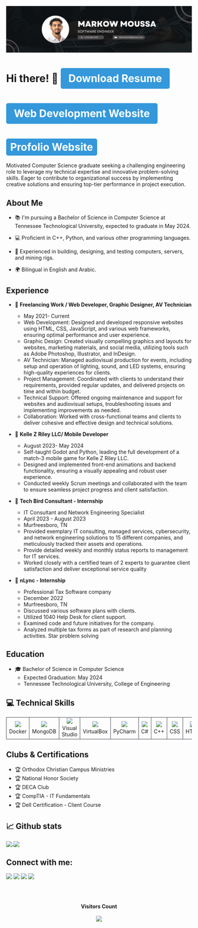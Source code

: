 <img src="./Assets/banner.png" />

# Hi there! 👋 <a href="https://github.com/markow2010/Resume/blob/main/Moussa%20Resume%202.pdf" style="text-decoration: none; padding: 10px 20px; background-color: #3498db; color: #fff; border-radius: 5px; border: 1px solid #3498db; text-align: center; display: inline-block;">Download Resume</a>

# <a href="https://moussaenterprisesllc.com/" style="text-decoration: none; padding: 10px 20px; background-color: #3498db; color: #fff; border-radius: 5px; border: 1px solid #3498db; text-align: center; display: inline-block;">Web Development Website</a>

# <a href="https://markow2010.github.io/portfolio-markow" style="text-decoration: none; padding: 5px 10px; background-color: #3498db; color: #fff; border-radius: 5px; border: 1px solid #3498db; text-align: center; display: inline-block;">Profolio Website</a>




Motivated Computer Science graduate seeking a challenging engineering role to leverage my technical expertise and innovative problem-solving skills. Eager to contribute to organizational success by implementing creative solutions and ensuring top-tier performance in project execution.


## About Me

- 📚 I'm pursuing a Bachelor of Science in Computer Science at Tennessee Technological University, expected to graduate in May 2024.

- 💻 Proficient in C++, Python, and various other programming languages.

- 🔧 Experienced in building, designing, and testing computers, servers, and mining rigs.

- 🌍 Bilingual in English and Arabic.


## Experience

- 💼 **Freelancing Work / Web Developer, Graphic Designer, AV Technician**
  - May 2021- Current
  - Web Development: Designed and developed responsive websites using HTML, CSS, JavaScript, and various web frameworks, 
    ensuring optimal performance and user experience.  
  - Graphic Design: Created visually compelling graphics and layouts for websites, marketing materials, and social media, utilizing tools 
    such as Adobe Photoshop, Illustrator, and InDesign.
  - AV Technician: Managed audiovisual production for events, including setup and operation of lighting, sound, and LED systems, 
    ensuring high-quality experiences for clients.  
  - Project Management: Coordinated with clients to understand their requirements, provided regular updates, and delivered projects 
    on time and within budget.
  - Technical Support: Offered ongoing maintenance and support for websites and audiovisual setups, troubleshooting issues and 
    implementing improvements as needed.
  - Collaboration: Worked with cross-functional teams and clients to deliver cohesive and effective design and technical solutions.
 
- 💼 **Kelle Z Riley LLC/ Mobile Developer**
  - August 2023- May 2024
  - Self-taught Godot and Python, leading the full development of a match-3 mobile game for Kelle Z Riley LLC.
  - Designed and implemented front-end animations and backend functionality, ensuring a visually appealing and robust user 
    experience.
  - Conducted weekly Scrum meetings and collaborated with the team to ensure seamless project progress and client satisfaction. 
    
- 💼 **Tech Bird Consultant - Internship**
  - IT Consultant and Network Engineering Specialist
  - April 2023 - August 2023
  - Murfreesboro, TN
  - Provided exemplary IT consulting, managed services, cybersecurity, and network engineering solutions to 15 different companies, 
    and meticulously tracked their assets and operations.
  - Provide detailed weekly and monthly status reports to management for IT services.
  - Worked closely with a certified team of 2 experts to guarantee client satisfaction and deliver exceptional service quality

- 💼 **nLync - Internship**
  - Professional Tax Software company
  - December 2022
  - Murfreesboro, TN
  - Discussed various software plans with clients.
  - Utilized 1040 Help Desk for client support.
  - Examined code and future initiatives for the company.
  - Analyzed multiple tax forms as part of research and planning activities. Star problem solving

## Education

- 🎓 Bachelor of Science in Computer Science
  - Expected Graduation: May 2024
  - Tennessee Technological University, College of Engineering

## 💻 Technical Skills

<table>
    <tr>
        <td align="center" style="border:1px solid #3A424A">
            <img src="https://img.shields.io/badge/Docker-%23099CE3.svg?style=for-the-badge&logo=docker&logoColor=white">
            <br>Docker
        </td>
        <td align="center" style="border:1px solid #3A424A">
            <img src="https://img.shields.io/badge/MongoDB-%2347A248.svg?style=for-the-badge&logo=mongodb&logoColor=white">
            <br>MongoDB
        </td>
        <td align="center" style="border:1px solid #3A424A">
            <img src="https://img.shields.io/badge/Visual%20Studio-%235C2D91.svg?style=for-the-badge&logo=visual-studio&logoColor=white">
            <br>Visual Studio
        </td>
        <td align="center" style="border:1px solid #3A424A">
            <img src="https://img.shields.io/badge/VirtualBox-%230080FF.svg?style=for-the-badge&logo=virtualbox&logoColor=white">
            <br>VirtualBox
        </td>
        <td align="center" style="border:1px solid #3A424A">
            <img src="https://img.shields.io/badge/PyCharm-%230E4D91.svg?style=for-the-badge&logo=pycharm&logoColor=white">
            <br>PyCharm
        </td>
        <td align="center" style="border:1px solid #3A424A">
            <img src="https://img.shields.io/badge/C%23-%230099CC.svg?style=for-the-badge&logo=c-sharp&logoColor=white">
            <br>C#
        </td>
        <td align="center" style="border:1px solid #3A424A">
            <img src="https://img.shields.io/badge/C++-%2300599C.svg?style=for-the-badge&logo=c%2B%2B&logoColor=white">
            <br>C++
        </td>
        <td align="center" style="border:1px solid #3A424A">
            <img src="https://img.shields.io/badge/CSS-%230096E6.svg?style=for-the-badge&logo=css3&logoColor=white">
            <br>CSS
        </td>
        <td align="center" style="border:1px solid #3A424A">
            <img src="https://img.shields.io/badge/HTML-%23E34F26.svg?style=for-the-badge&logo=html5&logoColor=white">
            <br>HTML
        </td>
        <td align="center" style="border:1px solid #3A424A">
            <img src="https://img.shields.io/badge/SQL-%230099CC.svg?style=for-the-badge&logo=sql&logoColor=white">
            <br>SQL
        </td>
        <td align="center" style="border:1px solid #3A424A">
            <img src="https://img.shields.io/badge/MATLAB-%23CC2927.svg?style=for-the-badge&logo=mathworks&logoColor=white">
            <br>MATLAB
        </td>
        <td align="center" style="border:1px solid #3A424A">
            <img src="https://img.shields.io/badge/PYTHON-%23CC2927.svg?style=for-the-badge&logo=mathworks&logoColor=white">
            <br>Python
        </td>
    </tr>
</table>


## Clubs & Certifications

- 🏆 Orthodox Christian Campus Ministries
- 🏆 National Honor Society
- 🏆 DECA Club
- 🏆 CompTIA - IT Fundamentals
- 🏆 Dell Certification - Client Course

## 📈 Github stats
<a href="https://github.com/markow2010/github-readme-stats">
  <img height=200 align="center" src="https://github-readme-stats.vercel.app/api?username=markow2010&card_width=250" />
</a>
<a href="https://github.com/markow2010/convoychat">
  <img height=200 align="center" src="https://github-readme-stats.vercel.app/api/top-langs?username=markow2010&layout=compact&langs_count=8&card_width=250" />
</a>

## Connect with me:

[<img src="https://img.shields.io/badge/github-%231DA1F2.svg?&style=for-the-badge&logo=github&logoColor=white&color=black" />](https://github.com/markow2010) 
[<img src="https://img.shields.io/badge/email-%2312100E.svg?&style=for-the-badge&logo=email&logoColor=white&color=black" />](mailto:Markow2010@yahoo.com)
[<img src="https://img.shields.io/badge/instagram-%2312100E.svg?&style=for-the-badge&logo=instagram&logoColor=white&color=black" />](https://www.instagram.com/markow2010)
<a href="tel:(615) 484-2172"><img src="https://img.shields.io/badge/Contact-%2312100E.svg?&style=for-the-badge&logo=phone&logoColor=white&color=black" /></a>


<br/>

<div align="center">
<br><p align="centre"><b>Visitors Count</b></p>  
<p align="center"><img align="center" src="https://profile-counter.glitch.me/{markow2010}/count.svg" /></p> 
<br></div>
